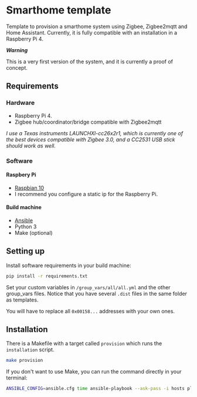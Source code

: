 # Smarthome template

Template to provision a smarthome system using Zigbee, Zigbee2mqtt and Home Assistant.
Currently, it is fully compatible with an installation in a Raspberry Pi 4.

**_Warning_**

This is a very first version of the system, and it is currently a proof of concept.

## Requirements
### Hardware
- Raspberry Pi 4.
- Zigbee hub/coordinator/bridge compatible with Zigbee2mqtt 

_I use a Texas instruments LAUNCHXl-cc26x2r1, which is currently one of the best devices compatible with Zigbee 3.0, and a CC2531 USB stick should work as well._

### Software
#### Raspbery Pi
- [Raspbian 10](https://www.raspberrypi.org/downloads/raspbian/)
- I recommend you configure a static ip for the Raspberry Pi.

#### Build machine
- [Ansible](https://docs.ansible.com/ansible/latest/installation_guide/intro_installation.html)
- Python 3
- Make (optional)

## Setting up
Install software requirements in your build machine:
```bash
pip install -r requirements.txt
```

Set your custom variables in `/group_vars/all/all.yml` and the other group_vars files. 
Notice that you have several `.dist` files in the same folder as templates.

You will have to replace all `0x00158...` addresses with your own ones.

## Installation
There is a Makefile with a target called `provision` which runs the `installation` script.
```bash
make provision
```

If you don't want to use Make, you can run the command directly in your terminal:
```bash
ANSIBLE_CONFIG=ansible.cfg time ansible-playbook --ask-pass -i hosts playbook.yml
```
